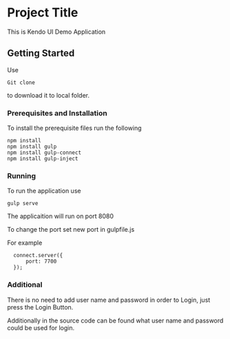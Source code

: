 # Project Title

This is Kendo UI Demo Application

## Getting Started

Use 

```
Git clone 
``` 
to download it to local folder.

### Prerequisites and Installation

To install the prerequisite files run the following

```
npm install
npm install gulp
npm install gulp-connect
npm install gulp-inject
```

### Running

To run the application use

```
gulp serve
```

The applicaition will run on port 8080

To change the port set new port in gulpfile.js

For example

```
  connect.server({
	  port: 7700
  });
```


### Additional

There is no need to add user name and password in order to Login, just press the Login Button.

Additionally in the source code can be found what user name and password could be used for login.
